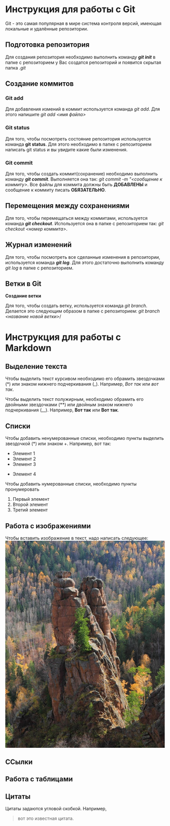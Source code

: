 # Инструкция для работы с Git #
Git - это самая популярная в мире система контроля версий, имеющая локальные и удалённые репозитории.

## Подготовка репозитория 
Для создания репозитория необходимо выполнить команду ***git init*** в папке с репозиторием у Вас создатся репозиторий и появится скрытая папка *.git*

## Создание коммитов 
### Git add 
Для добавления измений в коммит используется команда *git add*. Для этого напишите *git add <имя файла>*

### Git status 
Для того, чтобы посмотреть состояние репозитория используется команда **git status**. Для этого необходимо в папке с репозиторием написать git status и вы увидите какие были изменения.

### Git commit
Для того, чтобы создать коммит(сохранение) необходимо выполнить команду ***git commit***. Выполняется она так: *git commit -m "<сообщение к коммиту>*. Все файлы для коммита должны быть **ДОБАВЛЕНЫ** и сообщение к коммиту писать **ОБЯЗАТЕЛЬНО**.

## Перемещения между сохранениями
Для того, чтобы перемещаться между коммитами, используется команда ***git checkout***. Используется она в папке с репозиторием так: *git checkout <номер коммита>*.

## Журнал изменений
Для того, чтобы посмотреть все сделанные изменения в репозитории, используется команда ***git log***. Для этого достаточно выполнить команду *git log* в папке с репозиторием.

## Ветки в Git

**Создание ветки**

Для того, чтобы создать ветку, используется команда *git branch*. Делается это следующим образом в папке с репозиторием: *git branch <название новой ветки>*/


# Инструкция для работы с Markdown

## Выделение текста
Чтобы выделить  текст курсивом необходимо его обрамить звездочками (*) или знаком нижнего подчеркивания (_). Например, *Вот так* или _вот так_.

Чтобы выделить текст полужирным, необходимо обрамить его двойными звездочками (**) или двойным знаком нижнего подчеркивания (__). Например, **Вот так** или __Вот так__.

## Списки

Чтобы добавить ненумерованные списки, необходимо пункты выделить звездочкой (*) или знаком +. Например, вот так:
* Элемент 1
* Элемент 2
* Элемент 3
+ Элемент 4

Чтобы добавить нумерованные списки, необходимо пункты пронумеровать
1. Первый элемент
2. Второй элемент
3. Третий элемент

## Работа с изображениями

Чтобы вставить изображение в текст, надо написать следующее: ![Это заповедник "Столбы"](Stolbi.jpg)

## ССылки

## Работа с таблицами

## Цитаты

Цитаты задаются угловой скобкой. Например, 
> вот это известная цитата.

